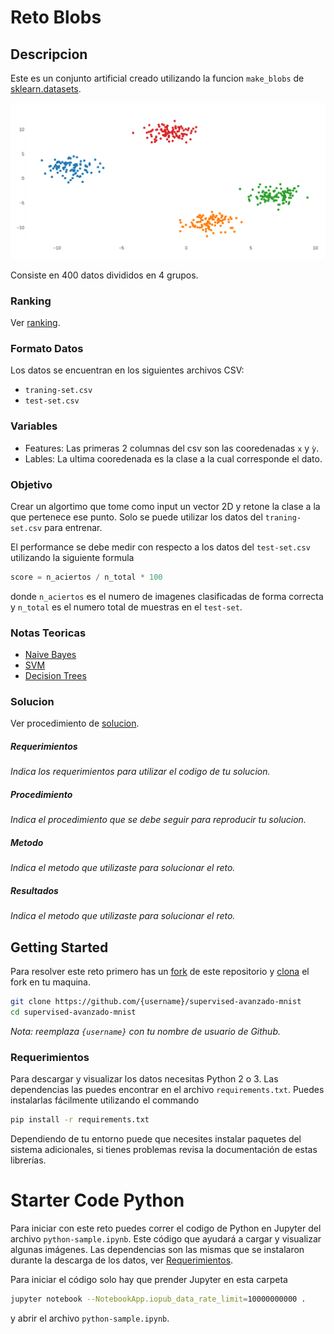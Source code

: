 # Reto Blobs
## Descripcion
Este es un conjunto artificial creado utilizando la funcion `make_blobs` de [sklearn.datasets](http://scikit-learn.org/stable/modules/classes.html#samples-generator).

![graph](images/graph.png)

Consiste en 400 datos divididos en 4 grupos.

### Ranking
Ver [ranking](https://github.com/colomb-ia/supervised-basico-blobs/blob/master/ranking.md).

### Formato Datos
Los datos se encuentran en los siguientes archivos CSV:
* `traning-set.csv`
* `test-set.csv`

### Variables
* Features: Las primeras 2 columnas del csv son las cooredenadas `x` y `ỳ`.
* Lables: La ultima cooredenada es la clase a la cual corresponde el dato.


### Objetivo
Crear un algortimo que tome como input un vector 2D y retone la clase a la que pertenece ese punto. Solo se puede utilizar los datos del `traning-set.csv` para entrenar.

El performance se debe medir con respecto a los datos del `test-set.csv` utilizando la siguiente formula
```python
score = n_aciertos / n_total * 100
```
donde `n_aciertos` es el numero de imagenes clasificadas de forma correcta y `n_total` es el numero total de muestras en el `test-set`.

### Notas Teoricas
* [Naive Bayes](https://en.wikipedia.org/wiki/Naive_Bayes_classifier)
* [SVM](https://en.wikipedia.org/wiki/Support_vector_machine)
* [Decision Trees](https://en.wikipedia.org/wiki/Decision_tree_learning)

### Solucion
Ver procedimiento de [solucion](https://github.com/colomb-ia/formato-retos#solucion).

##### Requerimientos
*Indica los requerimientos para utilizar el codigo de tu solucion.*

##### Procedimiento
*Indica el procedimiento que se debe seguir para reproducir tu solucion.*

##### Metodo
*Indica el metodo que utilizaste para solucionar el reto.*

##### Resultados
*Indica el metodo que utilizaste para solucionar el reto.*

## Getting Started
Para resolver este reto primero has un [fork](https://help.github.com/articles/fork-a-repo/) de este repositorio y [clona](https://help.github.com/articles/cloning-a-repository/) el fork en tu maquina.

```bash
git clone https://github.com/{username}/supervised-avanzado-mnist
cd supervised-avanzado-mnist
```

*Nota: reemplaza `{username}` con tu nombre de usuario de Github.*

### Requerimientos
Para descargar y visualizar los datos necesitas Python 2 o 3. Las dependencias las puedes encontrar en el archivo `requirements.txt`. Puedes instalarlas fácilmente utilizando el commando

```bash
pip install -r requirements.txt
```
Dependiendo de tu entorno puede que necesites instalar paquetes del sistema adicionales, si tienes problemas revisa la documentación de estas librerías.

# Starter Code Python
Para iniciar con este reto puedes correr el codigo de Python en Jupyter del archivo `python-sample.ipynb`. Este código que ayudará a cargar y visualizar algunas imágenes. Las dependencias son las mismas que se instalaron durante la descarga de los datos, ver [Requerimientos](#requerimientos).

Para iniciar el código solo hay que prender Jupyter en esta carpeta

```bash
jupyter notebook --NotebookApp.iopub_data_rate_limit=10000000000 .
```
y abrir el archivo `python-sample.ipynb`.
